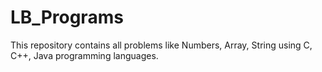 # LB_Programs
This repository contains all problems like Numbers, Array, String using C, C++, Java programming languages.
